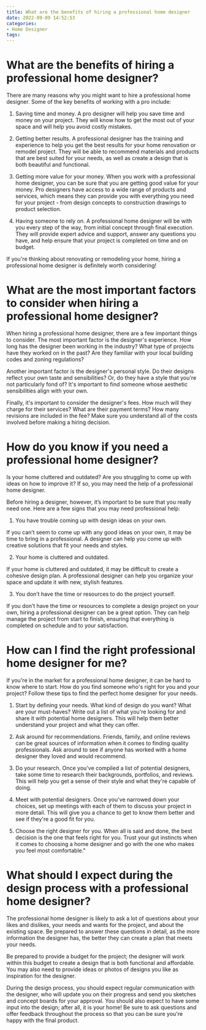```yaml
---
title: What are the benefits of hiring a professional home designer
date: 2022-09-09 14:52:53
categories:
- Home Designer
tags:
---
```



#  What are the benefits of hiring a professional home designer?

There are many reasons why you might want to hire a professional home designer. Some of the key benefits of working with a pro include:

1. Saving time and money. A pro designer will help you save time and money on your project. They will know how to get the most out of your space and will help you avoid costly mistakes.

2. Getting better results. A professional designer has the training and experience to help you get the best results for your home renovation or remodel project. They will be able to recommend materials and products that are best suited for your needs, as well as create a design that is both beautiful and functional.

3. Getting more value for your money. When you work with a professional home designer, you can be sure that you are getting good value for your money. Pro designers have access to a wide range of products and services, which means they can provide you with everything you need for your project - from design concepts to construction drawings to product selection.

4. Having someone to rely on. A professional home designer will be with you every step of the way, from initial concept through final execution. They will provide expert advice and support, answer any questions you have, and help ensure that your project is completed on time and on budget.

If you're thinking about renovating or remodeling your home, hiring a professional home designer is definitely worth considering!

#  What are the most important factors to consider when hiring a professional home designer?

When hiring a professional home designer, there are a few important things to consider. The most important factor is the designer's experience. How long has the designer been working in the industry? What type of projects have they worked on in the past? Are they familiar with your local building codes and zoning regulations?

Another important factor is the designer's personal style. Do their designs reflect your own taste and sensibilities? Or, do they have a style that you're not particularly fond of? It's important to find someone whose aesthetic sensibilities align with your own.

Finally, it's important to consider the designer's fees. How much will they charge for their services? What are their payment terms? How many revisions are included in the fee? Make sure you understand all of the costs involved before making a hiring decision.

#  How do you know if you need a professional home designer?

Is your home cluttered and outdated? Are you struggling to come up with ideas on how to improve it? If so, you may need the help of a professional home designer.

Before hiring a designer, however, it’s important to be sure that you really need one. Here are a few signs that you may need professional help:

1. You have trouble coming up with design ideas on your own.

If you can’t seem to come up with any good ideas on your own, it may be time to bring in a professional. A designer can help you come up with creative solutions that fit your needs and styles.

2. Your home is cluttered and outdated.

If your home is cluttered and outdated, it may be difficult to create a cohesive design plan. A professional designer can help you organize your space and update it with new, stylish features.

3. You don’t have the time or resources to do the project yourself.

If you don’t have the time or resources to complete a design project on your own, hiring a professional designer can be a great option. They can help manage the project from start to finish, ensuring that everything is completed on schedule and to your satisfaction.

#  How can I find the right professional home designer for me?

If you're in the market for a professional home designer, it can be hard to know where to start. How do you find someone who's right for you and your project? Follow these tips to find the perfect home designer for your needs.

1. Start by defining your needs. What kind of design do you want? What are your must-haves? Write out a list of what you're looking for and share it with potential home designers. This will help them better understand your project and what they can offer.

2. Ask around for recommendations. Friends, family, and online reviews can be great sources of information when it comes to finding quality professionals. Ask around to see if anyone has worked with a home designer they loved and would recommend.

3. Do your research. Once you've compiled a list of potential designers, take some time to research their backgrounds, portfolios, and reviews. This will help you get a sense of their style and what they're capable of doing.

4. Meet with potential designers. Once you've narrowed down your choices, set up meetings with each of them to discuss your project in more detail. This will give you a chance to get to know them better and see if they're a good fit for you.

5. Choose the right designer for you. When all is said and done, the best decision is the one that feels right for you. Trust your gut instincts when it comes to choosing a home designer and go with the one who makes you feel most comfortable."

#  What should I expect during the design process with a professional home designer?

The professional home designer is likely to ask a lot of questions about your likes and dislikes, your needs and wants for the project, and about the existing space. Be prepared to answer these questions in detail, as the more information the designer has, the better they can create a plan that meets your needs.

Be prepared to provide a budget for the project; the designer will work within this budget to create a design that is both functional and affordable. You may also need to provide ideas or photos of designs you like as inspiration for the designer.

During the design process, you should expect regular communication with the designer, who will update you on their progress and send you sketches and concept boards for your approval. You should also expect to have some input into the design; after all, it is your home! Be sure to ask questions and offer feedback throughout the process so that you can be sure you're happy with the final product.